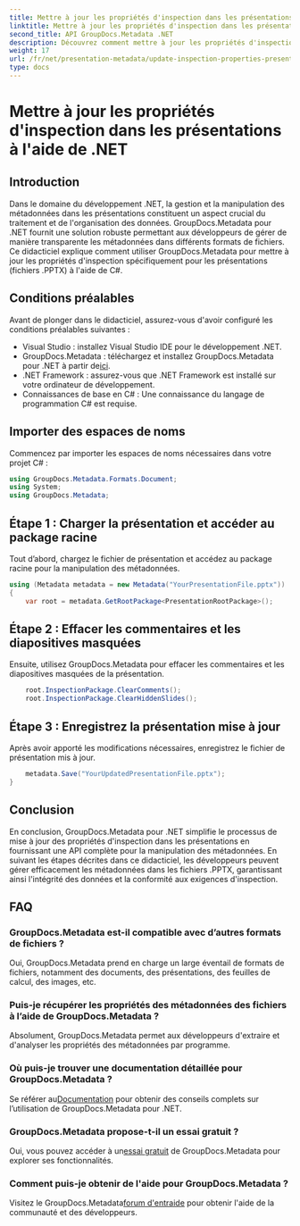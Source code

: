 ```yaml
---
title: Mettre à jour les propriétés d'inspection dans les présentations à l'aide de .NET
linktitle: Mettre à jour les propriétés d'inspection dans les présentations à l'aide de .NET
second_title: API GroupDocs.Metadata .NET
description: Découvrez comment mettre à jour les propriétés d'inspection dans les présentations à l'aide de .NET avec GroupDocs.Metadata. Manipulation simple et efficace des métadonnées pour les fichiers .PPTX.
weight: 17
url: /fr/net/presentation-metadata/update-inspection-properties-presentations/
type: docs
---
```

# Mettre à jour les propriétés d'inspection dans les présentations à l'aide de .NET

## Introduction
Dans le domaine du développement .NET, la gestion et la manipulation des métadonnées dans les présentations constituent un aspect crucial du traitement et de l'organisation des données. GroupDocs.Metadata pour .NET fournit une solution robuste permettant aux développeurs de gérer de manière transparente les métadonnées dans différents formats de fichiers. Ce didacticiel explique comment utiliser GroupDocs.Metadata pour mettre à jour les propriétés d'inspection spécifiquement pour les présentations (fichiers .PPTX) à l'aide de C#.
## Conditions préalables
Avant de plonger dans le didacticiel, assurez-vous d'avoir configuré les conditions préalables suivantes :
- Visual Studio : installez Visual Studio IDE pour le développement .NET.
-  GroupDocs.Metadata : téléchargez et installez GroupDocs.Metadata pour .NET à partir de[ici](https://releases.groupdocs.com/metadata/net/).
- .NET Framework : assurez-vous que .NET Framework est installé sur votre ordinateur de développement.
- Connaissances de base en C# : Une connaissance du langage de programmation C# est requise.

## Importer des espaces de noms
Commencez par importer les espaces de noms nécessaires dans votre projet C# :
```csharp
using GroupDocs.Metadata.Formats.Document;
using System;
using GroupDocs.Metadata;
```
## Étape 1 : Charger la présentation et accéder au package racine
Tout d’abord, chargez le fichier de présentation et accédez au package racine pour la manipulation des métadonnées.

```csharp
using (Metadata metadata = new Metadata("YourPresentationFile.pptx"))
{
    var root = metadata.GetRootPackage<PresentationRootPackage>();
```
## Étape 2 : Effacer les commentaires et les diapositives masquées
Ensuite, utilisez GroupDocs.Metadata pour effacer les commentaires et les diapositives masquées de la présentation.

```csharp
    root.InspectionPackage.ClearComments();
    root.InspectionPackage.ClearHiddenSlides();
```
## Étape 3 : Enregistrez la présentation mise à jour
Après avoir apporté les modifications nécessaires, enregistrez le fichier de présentation mis à jour.

```csharp
    metadata.Save("YourUpdatedPresentationFile.pptx");
}
```

## Conclusion
En conclusion, GroupDocs.Metadata pour .NET simplifie le processus de mise à jour des propriétés d'inspection dans les présentations en fournissant une API complète pour la manipulation des métadonnées. En suivant les étapes décrites dans ce didacticiel, les développeurs peuvent gérer efficacement les métadonnées dans les fichiers .PPTX, garantissant ainsi l'intégrité des données et la conformité aux exigences d'inspection.

## FAQ
### GroupDocs.Metadata est-il compatible avec d’autres formats de fichiers ?
Oui, GroupDocs.Metadata prend en charge un large éventail de formats de fichiers, notamment des documents, des présentations, des feuilles de calcul, des images, etc.
### Puis-je récupérer les propriétés des métadonnées des fichiers à l’aide de GroupDocs.Metadata ?
Absolument, GroupDocs.Metadata permet aux développeurs d'extraire et d'analyser les propriétés des métadonnées par programme.
### Où puis-je trouver une documentation détaillée pour GroupDocs.Metadata ?
 Se référer au[Documentation](https://tutorials.groupdocs.com/metadata/net/) pour obtenir des conseils complets sur l’utilisation de GroupDocs.Metadata pour .NET.
### GroupDocs.Metadata propose-t-il un essai gratuit ?
 Oui, vous pouvez accéder à un[essai gratuit](https://releases.groupdocs.com/) de GroupDocs.Metadata pour explorer ses fonctionnalités.
### Comment puis-je obtenir de l'aide pour GroupDocs.Metadata ?
 Visitez le GroupDocs.Metadata[forum d'entraide](https://forum.groupdocs.com/c/metadata/14) pour obtenir l'aide de la communauté et des développeurs.